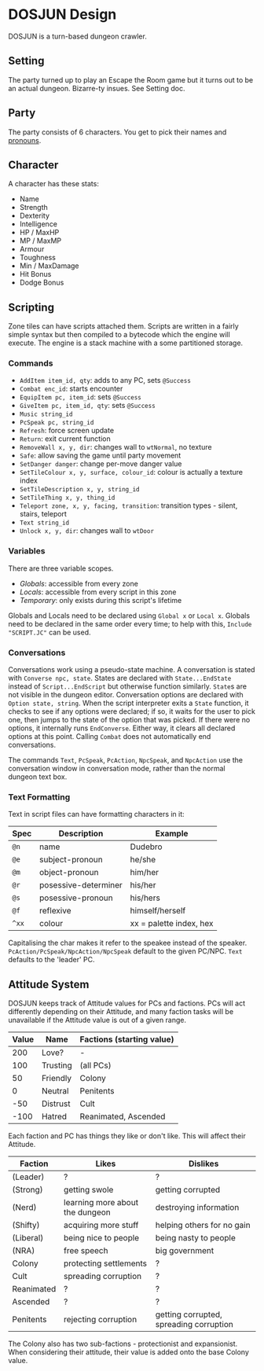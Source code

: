 # DOSJUN Design

DOSJUN is a turn-based dungeon crawler.

## Setting

The party turned up to play an Escape the Room game but it turns out to be an actual dungeon. Bizarre-ty insues. See Setting doc.

## Party

The party consists of 6 characters. You get to pick their names and [pronouns](http://pronoun.is).

## Character

A character has these stats:

-   Name
-   Strength
-   Dexterity
-   Intelligence
-   HP / MaxHP
-   MP / MaxMP
-   Armour
-   Toughness
-   Min / MaxDamage
-   Hit Bonus
-   Dodge Bonus

## Scripting

Zone tiles can have scripts attached them. Scripts are written in a fairly simple syntax but then compiled to a bytecode which the engine will execute. The engine is a stack machine with a some partitioned storage.

### Commands

-   `AddItem item_id, qty`: adds to any PC, sets `@Success`
-   `Combat enc_id`: starts encounter
-   `EquipItem pc, item_id`: sets `@Success`
-   `GiveItem pc, item_id, qty`: sets `@Success`
-   `Music string_id`
-   `PcSpeak pc, string_id`
-   `Refresh`: force screen update
-   `Return`: exit current function
-   `RemoveWall x, y, dir`: changes wall to `wtNormal`, no texture
-   `Safe`: allow saving the game until party movement
-   `SetDanger danger`: change per-move danger value
-   `SetTileColour x, y, surface, colour_id`: colour is actually a texture index
-   `SetTileDescription x, y, string_id`
-   `SetTileThing x, y, thing_id`
-   `Teleport zone, x, y, facing, transition`: transition types - silent, stairs, teleport
-   `Text string_id`
-   `Unlock x, y, dir`: changes wall to `wtDoor`

### Variables

There are three variable scopes.

-   _Globals_: accessible from every zone
-   _Locals_: accessible from every script in this zone
-   _Temporary_: only exists during this script's lifetime

Globals and Locals need to be declared using `Global x` or `Local x`. Globals need to be declared in the same order every time; to help with this, `Include "SCRIPT.JC"` can be used.

### Conversations

Conversations work using a pseudo-state machine. A conversation is stated with `Converse npc, state`. States are declared with `State...EndState` instead of `Script...EndScript` but otherwise function similarly. `State`s are not visible in the dungeon editor. Conversation options are declared with `Option state, string`. When the script interpreter exits a `State` function, it checks to see if any options were declared; if so, it waits for the user to pick one, then jumps to the state of the option that was picked. If there were no options, it internally runs `EndConverse`. Either way, it clears all declared options at this point. Calling `Combat` does not automatically end conversations.

The commands `Text`, `PcSpeak`, `PcAction`, `NpcSpeak`, and `NpcAction` use the conversation window in conversation mode, rather than the normal dungeon text box.

### Text Formatting

Text in script files can have formatting characters in it:

| Spec  | Description          | Example                 |
| ----- | -------------------- | ----------------------- |
| `@n`  | name                 | Dudebro                 |
| `@e`  | subject-pronoun      | he/she                  |
| `@m`  | object-pronoun       | him/her                 |
| `@r`  | posessive-determiner | his/her                 |
| `@s`  | posessive-pronoun    | his/hers                |
| `@f`  | reflexive            | himself/herself         |
| `^xx` | colour               | xx = palette index, hex |

Capitalising the char makes it refer to the speakee instead of the speaker. `PcAction/PcSpeak/NpcAction/NpcSpeak` default to the given PC/NPC. `Text` defaults to the 'leader' PC.

## Attitude System

DOSJUN keeps track of Attitude values for PCs and factions. PCs will act differently depending on their Attitude, and many faction tasks will be unavailable if the Attitude value is out of a given range.

| Value | Name     | Factions (starting value) |
| ----- | -------- | ------------------------- |
| 200   | Love?    | -                         |
| 100   | Trusting | (all PCs)                 |
| 50    | Friendly | Colony                    |
| 0     | Neutral  | Penitents                 |
| -50   | Distrust | Cult                      |
| -100  | Hatred   | Reanimated, Ascended      |

Each faction and PC has things they like or don't like. This will affect their Attitude.

| Faction    | Likes                           | Dislikes                                |
| ---------- | ------------------------------- | --------------------------------------- |
| (Leader)   | ?                               | ?                                       |
| (Strong)   | getting swole                   | getting corrupted                       |
| (Nerd)     | learning more about the dungeon | destroying information                  |
| (Shifty)   | acquiring more stuff            | helping others for no gain              |
| (Liberal)  | being nice to people            | being nasty to people                   |
| (NRA)      | free speech                     | big government                          |
| Colony     | protecting settlements          | ?                                       |
| Cult       | spreading corruption            | ?                                       |
| Reanimated | ?                               | ?                                       |
| Ascended   | ?                               | ?                                       |
| Penitents  | rejecting corruption            | getting corrupted, spreading corruption |

The Colony also has two sub-factions - protectionist and expansionist. When considering their attitude, their value is added onto the base Colony value.
